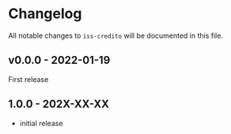 # Changelog

All notable changes to `iss-credito` will be documented in this file.

## v0.0.0 - 2022-01-19

First release

## 1.0.0 - 202X-XX-XX

- initial release
